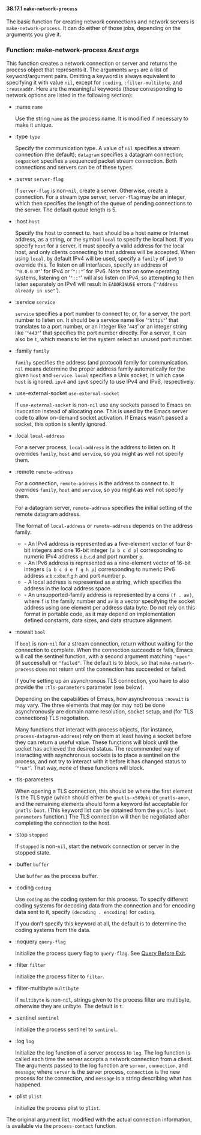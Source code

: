 

#### 38.17.1 `make-network-process`

The basic function for creating network connections and network servers is `make-network-process`. It can do either of those jobs, depending on the arguments you give it.

### Function: **make-network-process** *\&rest args*

This function creates a network connection or server and returns the process object that represents it. The arguments `args` are a list of keyword/argument pairs. Omitting a keyword is always equivalent to specifying it with value `nil`, except for `:coding`, `:filter-multibyte`, and `:reuseaddr`. Here are the meaningful keywords (those corresponding to network options are listed in the following section):

*   :name `name`

    Use the string `name` as the process name. It is modified if necessary to make it unique.

*   :type `type`

    Specify the communication type. A value of `nil` specifies a stream connection (the default); `datagram` specifies a datagram connection; `seqpacket` specifies a sequenced packet stream connection. Both connections and servers can be of these types.

*   :server `server-flag`

    If `server-flag` is non-`nil`, create a server. Otherwise, create a connection. For a stream type server, `server-flag` may be an integer, which then specifies the length of the queue of pending connections to the server. The default queue length is 5.

*   :host `host`

    Specify the host to connect to. `host` should be a host name or Internet address, as a string, or the symbol `local` to specify the local host. If you specify `host` for a server, it must specify a valid address for the local host, and only clients connecting to that address will be accepted. When using `local`, by default IPv4 will be used, specify a `family` of `ipv6` to override this. To listen on all interfaces, specify an address of ‘`"0.0.0.0"`’ for IPv4 or ‘`"::"`’ for IPv6. Note that on some operating systems, listening on ‘`"::"`’ will also listen on IPv4, so attempting to then listen separately on IPv4 will result in `EADDRINUSE` errors (‘`"Address already in use"`’).

*   :service `service`

    `service` specifies a port number to connect to; or, for a server, the port number to listen on. It should be a service name like ‘`"https"`’ that translates to a port number, or an integer like ‘`443`’ or an integer string like ‘`"443"`’ that specifies the port number directly. For a server, it can also be `t`, which means to let the system select an unused port number.

*   :family `family`

    `family` specifies the address (and protocol) family for communication. `nil` means determine the proper address family automatically for the given `host` and `service`. `local` specifies a Unix socket, in which case `host` is ignored. `ipv4` and `ipv6` specify to use IPv4 and IPv6, respectively.

*   :use-external-socket `use-external-socket`

    If `use-external-socket` is non-`nil` use any sockets passed to Emacs on invocation instead of allocating one. This is used by the Emacs server code to allow on-demand socket activation. If Emacs wasn’t passed a socket, this option is silently ignored.

*   :local `local-address`

    For a server process, `local-address` is the address to listen on. It overrides `family`, `host` and `service`, so you might as well not specify them.

*   :remote `remote-address`

    For a connection, `remote-address` is the address to connect to. It overrides `family`, `host` and `service`, so you might as well not specify them.

    For a datagram server, `remote-address` specifies the initial setting of the remote datagram address.

    The format of `local-address` or `remote-address` depends on the address family:

    *   \- An IPv4 address is represented as a five-element vector of four 8-bit integers and one 16-bit integer `[a b c d p]` corresponding to numeric IPv4 address `a`.`b`.`c`.`d` and port number `p`.
    *   \- An IPv6 address is represented as a nine-element vector of 16-bit integers `[a b c d e f g h p]` corresponding to numeric IPv6 address `a`:`b`:`c`:`d`:`e`:`f`:`g`:`h` and port number `p`.
    *   \- A local address is represented as a string, which specifies the address in the local address space.
    *   \- An unsupported-family address is represented by a cons `(f . av)`, where `f` is the family number and `av` is a vector specifying the socket address using one element per address data byte. Do not rely on this format in portable code, as it may depend on implementation defined constants, data sizes, and data structure alignment.

*   :nowait `bool`

    If `bool` is non-`nil` for a stream connection, return without waiting for the connection to complete. When the connection succeeds or fails, Emacs will call the sentinel function, with a second argument matching `"open"` (if successful) or `"failed"`. The default is to block, so that `make-network-process` does not return until the connection has succeeded or failed.

    If you’re setting up an asynchronous TLS connection, you have to also provide the `:tls-parameters` parameter (see below).

    Depending on the capabilities of Emacs, how asynchronous `:nowait` is may vary. The three elements that may (or may not) be done asynchronously are domain name resolution, socket setup, and (for TLS connections) TLS negotiation.

    Many functions that interact with process objects, (for instance, `process-datagram-address`) rely on them at least having a socket before they can return a useful value. These functions will block until the socket has achieved the desired status. The recommended way of interacting with asynchronous sockets is to place a sentinel on the process, and not try to interact with it before it has changed status to ‘`"run"`’. That way, none of these functions will block.

*   :tls-parameters

    When opening a TLS connection, this should be where the first element is the TLS type (which should either be `gnutls-x509pki` or `gnutls-anon`, and the remaining elements should form a keyword list acceptable for `gnutls-boot`. (This keyword list can be obtained from the `gnutls-boot-parameters` function.) The TLS connection will then be negotiated after completing the connection to the host.

*   :stop `stopped`

    If `stopped` is non-`nil`, start the network connection or server in the stopped state.

*   :buffer `buffer`

    Use `buffer` as the process buffer.

*   :coding `coding`

    Use `coding` as the coding system for this process. To specify different coding systems for decoding data from the connection and for encoding data sent to it, specify `(decoding . encoding)` for `coding`.

    If you don’t specify this keyword at all, the default is to determine the coding systems from the data.

*   :noquery `query-flag`

    Initialize the process query flag to `query-flag`. See [Query Before Exit](Query-Before-Exit.html).

*   :filter `filter`

    Initialize the process filter to `filter`.

*   :filter-multibyte `multibyte`

    If `multibyte` is non-`nil`, strings given to the process filter are multibyte, otherwise they are unibyte. The default is `t`.

*   :sentinel `sentinel`

    Initialize the process sentinel to `sentinel`.

*   :log `log`

    Initialize the log function of a server process to `log`. The log function is called each time the server accepts a network connection from a client. The arguments passed to the log function are `server`, `connection`, and `message`; where `server` is the server process, `connection` is the new process for the connection, and `message` is a string describing what has happened.

*   :plist `plist`

    Initialize the process plist to `plist`.

The original argument list, modified with the actual connection information, is available via the `process-contact` function.
